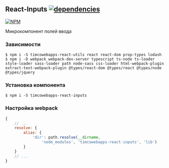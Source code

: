 ## React-Inputs [![dependencies](https://david-dm.org/timcowebapps/react-inputs.svg)](https://david-dm.org/timcowebapps/react-inputs)

[![NPM](https://nodei.co/npm/timcowebapps-react-inputs.png?downloads=true&downloadRank=true&stars=true)](https://nodei.co/npm/timcowebapps-react-inputs/)

Микрокомпонент полей ввода

### Зависимости

```console
$ npm i -S timcowebapps-react-utils react react-dom prop-types lodash
$ npm i -D webpack webpack-dev-server typescript ts-node ts-loader style-loader sass-loader path node-sass css-loader html-webpack-plugin extract-text-webpack-plugin @types/react-dom @types/react @types/node @types/jquery
```

### Установка компонента

```console
$ npm i -S timcowebapps-react-inputs
```

### Настройка webpack

```js
{
	// ...
	resolve: {
		alias: {
			'dir': path.resolve(__dirname, 
				'node_modules', 'timcowebapps-react-inputs', 'lib')
		}
	}
	// ...
}
```
